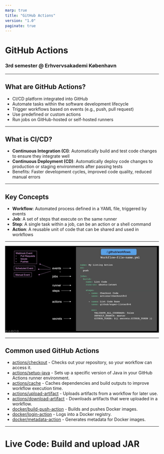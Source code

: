 ```yaml
---
marp: true
title: "GitHub Actions"
version: "1.0"
paginate: true
---
```


<!-- _class: lead -->

# GitHub Actions
### 3rd semester @ Erhvervsakademi København

<style>
section.lead h1 {
  text-align: center;
  font-size: 2.5em;
}
section.lead h3 {
  text-align: center;
  opacity: 0.6;
}
</style>

---

## What are GitHub Actions?
- CI/CD platform integrated into GitHub
- Automate tasks within the software development lifecycle
- Trigger workflows based on events (e.g., push, pull request)
- Use predefined or custom actions
- Run jobs on GitHub-hosted or self-hosted runners


---

## What is CI/CD?
- **Continuous Integration (CI)**: Automatically build and test code changes to ensure they integrate well
- **Continuous Deployment (CD)**: Automatically deploy code changes to production or staging environments after passing tests
- Benefits: Faster development cycles, improved code quality, reduced manual errors

---

## Key Concepts
- **Workflow**: Automated process defined in a YAML file, triggered by events
- **Job**: A set of steps that execute on the same runner
- **Step**: A single task within a job, can be an action or a shell command
- **Action**: A reusable unit of code that can be shared and used in workflows


---

![GitHub Actions Workflow](assets/gh-actions.jpg)

---

## Common used GitHub Actions

- [actions/checkout](https://github.com/actions/checkout) - Checks out your repository, so your workflow can access it.
- [actions/setup-java](https://github.com/actions/setup-java) - Sets up a specific version of Java in your GitHub Actions runner environment.
- [actions/cache](https://github.com/actions/cache) - Caches dependencies and build outputs to improve workflow execution time.
- [actions/upload-artifact](https://github.com/actions/upload-artifact) - Uploads artifacts from a workflow for later use.
- [actions/download-artifact](https://github.com/actions/download-artifact) - Downloads artifacts that were uploaded in a workflow.
- [docker/build-push-action](https://github.com/docker/build-push-action) - Builds and pushes Docker images.
- [docker/login-action](https://github.com/docker/login-action) - Logs into a Docker registry.
- [docker/metadata-action](https://github.com/docker/metadata-action) - Generates metadata for Docker images.

---

# Live Code: Build and upload JAR